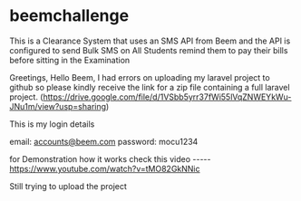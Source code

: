 # beemchallenge
This is a Clearance System that uses an SMS API from Beem and the API is configured to send Bulk SMS on All Students remind them to pay their bills before sitting in the Examination


Greetings,
Hello Beem, I had errors on uploading my laravel project to github so please kindly receive the link for a zip file containing a full laravel project. (https://drive.google.com/file/d/1VSbb5yrr37fWi55lVqZNWEYkWu-JNu1m/view?usp=sharing)

This is my login details

email: accounts@beem.com
password: mocu1234

for Demonstration how it works check this video ----- https://www.youtube.com/watch?v=tMO82GkNNic

Still trying to upload the project
